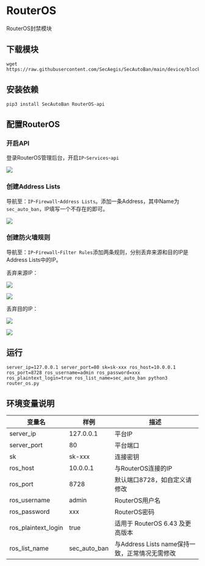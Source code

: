 # RouterOS

RouterOS封禁模块

## 下载模块

```shell
wget https://raw.githubusercontent.com/SecAegis/SecAutoBan/main/device/block/router_os/router_os.py
```

## 安装依赖

```shell
pip3 install SecAutoBan RouterOS-api
```

## 配置RouterOS

### 开启API

登录RouterOS管理后台，开启`IP`-`Services`-`api`

![](./img/1.jpg)

### 创建Address Lists

导航至：`IP`-`Firewall`-`Address Lists`。添加一条Address，其中Name为`sec_auto_ban`，IP填写一个不存在的即可。

![](./img/2.jpg)

### 创建防火墙规则

导航至：`IP`-`Firewall`-`Filter Rules`添加两条规则，分别丢弃来源和目的IP是Address Lists中的IP。

丢弃来源IP：

![](./img/3.jpg)

![](./img/4.jpg)

丢弃目的IP：

![](./img/5.jpg)

![](./img/4.jpg)

## 运行

```shell
server_ip=127.0.0.1 server_port=80 sk=sk-xxx ros_host=10.0.0.1 ros_port=8728 ros_username=admin ros_password=xxx ros_plaintext_login=true ros_list_name=sec_auto_ban python3 router_os.py
```

## 环境变量说明

| 变量名                 | 样例           | 描述                               |
|---------------------|--------------|----------------------------------|
| server_ip           | 127.0.0.1    | 平台IP                             |
| server_port         | 80           | 平台端口                             |
| sk                  | sk-xxx       | 连接密钥                             |
| ros_host            | 10.0.0.1     | 与RouterOS连接的IP                   |
| ros_port            | 8728         | 默认端口8728，如自定义请修改                 |
| ros_username        | admin        | RouterOS用户名                      |
| ros_password        | xxx          | RouterOS密码                       |
| ros_plaintext_login | true         | 适用于 RouterOS 6.43 及更高版本          |
| ros_list_name       | sec_auto_ban | 与Address Lists name保持一致，正常情况无需修改 |
